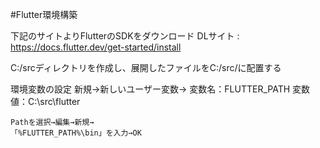 #Flutter環境構築

下記のサイトよりFlutterのSDKをダウンロード
DLサイト : https://docs.flutter.dev/get-started/install

C:/srcディレクトリを作成し、展開したファイルをC:/src/に配置する

環境変数の設定
    新規→新しいユーザー変数→
    変数名：FLUTTER_PATH
    変数値：C:\src\flutter

    Pathを選択→編集→新規→
    「%FLUTTER_PATH%\bin」を入力→OK